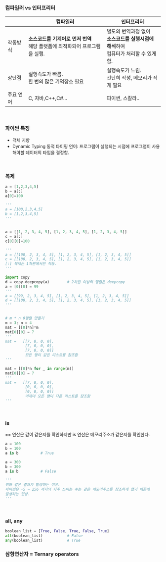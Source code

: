 
### 컴파일러 vs 인터프리터

|       | 컴파일러             | 인터프리터                        |
|-------|------------------|------------------------------|
| 작동방식  | **소스코드를 기계어로 먼저 번역** <br> 해당 플랫폼에 최적화되어 프로그램을 실행. | 별도의 번역과정 없이 <br> **소스코드를 실행시점에 해석**하여 <br> 컴퓨터가 처리할 수 있게 함. |
| 장단점   | 실행속도가 빠름. <br> 한 번의 많은 기억장소 필요  | 실행속도가 느림. <br> 간단히 작성, 메모리가 적게 필요 |
| 주요 언어 | C, 자바,C++,C#...  | 파이썬, 스칼라..                   |

<br>

### 파이썬 특징
- 객체 지향
- Dynamic Typing 동적 타이핑 언어: 프로그램이 실행되는 시점에 프로그램이 사용해야할 데이터의 타입을 결정함.

<br>

### 복제
```python
a = [1,2,3,4,5]
b = a[:]
a[0]=100

'''
a = [100,2,3,4,5]
b = [1,2,3,4,5]
'''


a = [[1, 2, 3, 4, 5], [1, 2, 3, 4, 5], [1, 2, 3, 4, 5]]
c = a[:]
c[0][0]=100

'''
a = [[100, 2, 3, 4, 5], [1, 2, 3, 4, 5], [1, 2, 3, 4, 5]]
c = [[100, 2, 3, 4, 5], [1, 2, 3, 4, 5], [1, 2, 3, 4, 5]]
[:] 복제는 1차원에서만 작동.
'''

import copy
d = copy.deepcopy(a)        # 2차원 이상의 행렬은 deepcopy
a = [0][0] = 99
'''
a = [[99, 2, 3, 4, 5], [1, 2, 3, 4, 5], [1, 2, 3, 4, 5]]
d = [[100, 2, 3, 4, 5], [1, 2, 3, 4, 5], [1, 2, 3, 4, 5]]
'''


# m * n 0행렬 만들기
m = 3; n = 4
mat = [[0]*n]*m
mat[0][0] = 7
'''
mat =   [[7, 0, 0, 0],
         [7, 0, 0, 0],
         [7, 0, 0, 0]]
         모든 행이 같은 리스트를 참조함
'''

mat = [[0]*n for _ in range(m)]
mat[0][0] = 7
'''
mat =   [[7, 0, 0, 0],
         [0, 0, 0, 0],
         [0, 0, 0, 0]]
         이제야 모든 행이 다른 리스트를 참조함
'''
```

<br>

### is
== 연산은 값이 같은지를 확인하지만 is 연산은 메모리주소가 같은지를 확인한다.
```python
a = 100
b = 100
a is b          # True

a = 300
b = 300
a is b          # False

'''
위와 같은 결과가 발생하는 이유.
파이썬은 -5 ~ 256 까지의 자주 쓰이는 수는 같은 메모리주소를 참조하게 했기 때문에
발생하는 현상.
'''
```

<br>

### all, any
```python
boolean_list = [True, False, True, False, True]
all(boolean_list)           # False
any(boolean_list)           # True 
```

### 삼항연산자 = Ternary operators